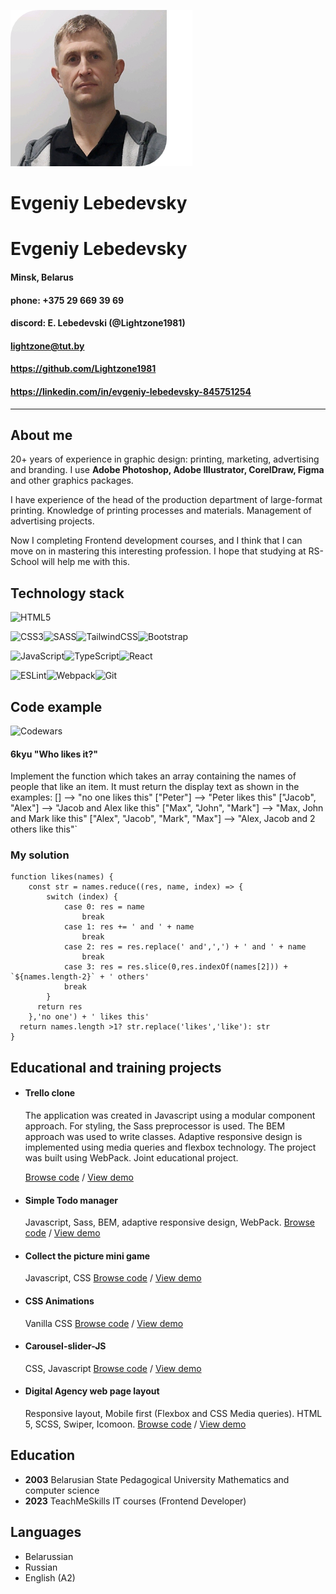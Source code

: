 ![Avatar](./lightzone-avatar.png)
# Evgeniy Lebedevsky
# Evgeniy Lebedevsky
#### Minsk, Belarus
#### phone: +375 29 669 39 69
#### discord: E. Lebedevski (@Lightzone1981)
#### lightzone@tut.by
#### <https://github.com/Lightzone1981>
#### <https://linkedin.com/in/evgeniy-lebedevsky-845751254>
---
## About me
20+ years of experience in graphic design: printing, marketing, advertising and branding. I use **Adobe Photoshop, Adobe Illustrator, CorelDraw, Figma** and other graphics packages.

I have experience of the head of the production department of large-format printing. Knowledge of printing processes and materials. Management of advertising projects.

Now I completing Frontend development courses, and I think that I can move on in mastering this interesting profession. I hope that studying at RS-School will help me with this.

## Technology stack
![HTML5](https://img.shields.io/badge/html5-%23E34F26.svg?style=for-the-badge&logo=html5&logoColor=white)

![CSS3](https://img.shields.io/badge/css3-%231572B6.svg?style=for-the-badge&logo=css3&logoColor=white)![SASS](https://img.shields.io/badge/SASS-hotpink.svg?style=for-the-badge&logo=SASS&logoColor=white)![TailwindCSS](https://img.shields.io/badge/tailwindcss-%2338B2AC.svg?style=for-the-badge&logo=tailwind-css&logoColor=white)![Bootstrap](https://img.shields.io/badge/bootstrap-%23563D7C.svg?style=for-the-badge&logo=bootstrap&logoColor=white)

![JavaScript](https://img.shields.io/badge/javascript-%23323330.svg?style=for-the-badge&logo=javascript&logoColor=%23F7DF1E)![TypeScript](https://img.shields.io/badge/typescript-%23007ACC.svg?style=for-the-badge&logo=typescript&logoColor=white)![React](https://img.shields.io/badge/react-%2320232a.svg?style=for-the-badge&logo=react&logoColor=%2361DAFB)

![ESLint](https://img.shields.io/badge/ESLint-4B3263?style=for-the-badge&logo=eslint&logoColor=white)![Webpack](https://img.shields.io/badge/webpack-%238DD6F9.svg?style=for-the-badge&logo=webpack&logoColor=black)![Git](https://img.shields.io/badge/git-%23F05033.svg?style=for-the-badge&logo=git&logoColor=white)

## Code example
![Codewars](https://img.shields.io/badge/Codewars-B1361E?style=for-the-badge&logo=codewars&logoColor=grey) 
#### 6kyu "Who likes it?"

Implement the function which takes an array containing the names of people that like an item. It must return the display text as shown in the examples:
[]                                -->  "no one likes this"
["Peter"]                         -->  "Peter likes this"
["Jacob", "Alex"]                 -->  "Jacob and Alex like this"
["Max", "John", "Mark"]           -->  "Max, John and Mark like this"
["Alex", "Jacob", "Mark", "Max"]  -->  "Alex, Jacob and 2 others like this"`

### My solution
```
function likes(names) {
	const str = names.reduce((res, name, index) => {
		switch (index) {
			case 0: res = name
				break
			case 1: res += ' and ' + name
				break
			case 2: res = res.replace(' and',',') + ' and ' + name
				break
			case 3: res = res.slice(0,res.indexOf(names[2])) + `${names.length-2}` + ' others'
			break
		}
	  return res
	},'no one') + ' likes this'
  return names.length >1? str.replace('likes','like'): str
}
```

## Educational and training projects

* #### Trello clone 
  The application was created in Javascript using a modular component approach. For styling, the Sass preprocessor is used. The BEM approach was used to write classes. Adaptive responsive design is implemented using media queries and flexbox technology. The project was built using WebPack. Joint educational project.
  
  [Browse code](https://github.com/Lightzone1981/Trello-project) / [View demo](https://lightzone1981.github.io/Trello-project/)

* #### Simple Todo manager
  Javascript, Sass, BEM, adaptive responsive design, WebPack.
  [Browse code](https://github.com/Lightzone1981/Todo-manager-JS) / [View demo](https://lightzone1981.github.io/Todo-manager-JS/)

* #### Collect the picture mini game
  Javascript, CSS
  [Browse code](https://github.com/Lightzone1981/collect-picture-2D-game) / [View demo](https://lightzone1981.github.io/collect-picture-2D-game/)
  
* #### CSS Animations
  Vanilla CSS
  [Browse code](https://github.com/Lightzone1981/animations-training) / [View demo](https://lightzone1981.github.io/animations-training/)
  
* #### Carousel-slider-JS
  CSS, Javascript
  [Browse code](https://github.com/Lightzone1981/Carousel-slider-JS) / [View demo](https://lightzone1981.github.io/Carousel-slider-JS/)

* #### Digital Agency web page layout
  Responsive layout, Mobile first (Flexbox and CSS Media queries). HTML 5, SCSS, Swiper, Icomoon.
  [Browse code](https://github.com/Lightzone1981/dalio) / [View demo](https://lightzone1981.github.io/dalio/public/)

## Education
* **2003** Belarusian State Pedagogical University 
Mathematics and computer science
* **2023** TeachMeSkills IT courses (Frontend Developer)
  
## Languages
+ Belarussian
+ Russian
+ English (A2)